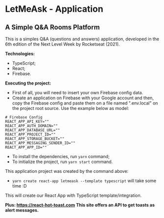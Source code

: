 # LetMeAsk - Application
## A Simple Q&A Rooms Platform

This is a simples Q&A (questions and answers) application, developed in the 6th edition of the Next Level Week by Rocketseat (2021).

**Technologies:**
- TypeScript;
- React;
- Firebase.

**Executing the project:**
- First of all, you will need to insert your own Firebase config data.
- Create an application on Firebase with your Google account and then, copy the Firebase config and paste them on a file named ".env.local" on the project root source. Use the example below as model:
```
# Firebase Config
REACT_APP_API_KEY=""
REACT_APP_AUTH_DOMAIN=""
REACT_APP_DATABASE_URL=""
REACT_APP_PROJECT_ID=""
REACT_APP_STORAGE_BUCKET=""
REACT_APP_MESSAGING_SENDER_ID=""
REACT_APP_APP_ID=""
```

- To install the dependencies, run `yarn` command;
- To initialize the project, run `yarn start` command.

This application project was created by the command above:
- `yarn create react-app letmeask --template typescript` will take some time :D

This will create our React App with TypeScript template/integration.

**Plus: https://react-hot-toast.com**
**This site offers an API to get toasts as alert messages.**